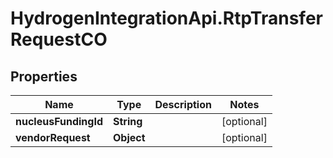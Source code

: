 # HydrogenIntegrationApi.RtpTransferRequestCO

## Properties
Name | Type | Description | Notes
------------ | ------------- | ------------- | -------------
**nucleusFundingId** | **String** |  | [optional] 
**vendorRequest** | **Object** |  | [optional] 


